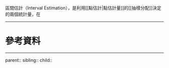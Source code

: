 區間估計（Interval Estimation），是利用[[點估計|點估計量]]的[[抽樣分配]]決定的兩個統計量，在

- - -
# 參考資料

- - -
parent::
sibling::
child::
